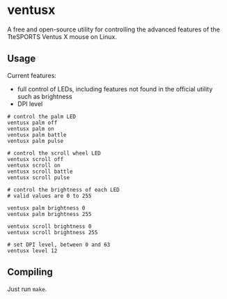 # ventusx

A free and open-source utility for controlling the advanced features of
the TteSPORTS Ventus X mouse on Linux.

## Usage

Current features:

 - full control of LEDs, including features not found in the official
   utility such as brightness
 - DPI level

```
# control the palm LED
ventusx palm off
ventusx palm on
ventusx palm battle
ventusx palm pulse

# control the scroll wheel LED
ventusx scroll off
ventusx scroll on
ventusx scroll battle
ventusx scroll pulse

# control the brightness of each LED
# valid values are 0 to 255

ventusx palm brightness 0
ventusx palm brightness 255

ventusx scroll brightness 0
ventusx scroll brightness 255

# set DPI level, between 0 and 63
ventusx level 12
```

## Compiling

Just run `make`.

